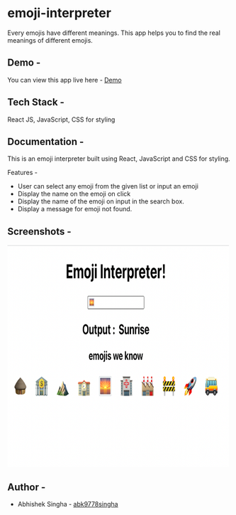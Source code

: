 
# emoji-interpreter 

Every emojis have different meanings. This app helps you to find the real meanings of different emojis.

## Demo -

You can view this app live here - [Demo](https://)

## Tech Stack -

React JS, JavaScript, CSS for styling


## Documentation -

This is an emoji interpreter built using React,
JavaScript and CSS for styling.

 Features -
- User can select any emoji from the given list or input an emoji
- Display the name on the emoji on click
- Display the name of the emoji on input in the search box.
- Display a message for emoji not found.


## Screenshots -

<img src="/img/emojitranslate.png" width="500" height="500"/>


## Author -

- Abhishek Singha - [abk9778singha](https://github.com/abk9778singha)

